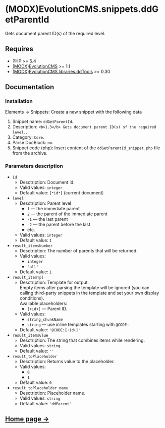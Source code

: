 # (MODX)EvolutionCMS.snippets.ddGetParentId

Gets document parent ID(s) of the required level.


## Requires
* PHP >= 5.4
* [(MODX)EvolutionCMS](https://github.com/evolution-cms/evolution) >= 1.1
* [(MODX)EvolutionCMS.libraries.ddTools](https://code.divandesign.biz/modx/ddtools) >= 0.30


## Documentation


### Installation
Elements → Snippets: Create a new snippet with the following data

1. Snippet name: `ddGetParentId`.
2. Description: `<b>1.3</b> Gets document parent ID(s) of the required level.`.
3. Category: `Core`.
4. Parse DocBlock: `no`.
5. Snippet code (php): Insert content of the `ddGetParentId_snippet.php` file from the archive.


### Parameters description

* `id`
	* Desctription: Document Id.
	* Valid values: `integer`
	* Default value: `[*id*]` (current document)
* `level`
	* Desctription: Parent level
		* `1` — the immediate parent
		* `2` — the parent of the immediate parent
		* `-1` — the last parent
		* `-2` — the parent before the last
		* etc.
	* Valid values: `integer`
	* Default value: `1`
* `result_itemsNumber`
	* Desctription: The number of parents that will be returned.
	* Valid values:
		* `integer`
		* `'all'`
	* Default value: `1`
* `result_itemTpl`
	* Desctription: Template for output.  
		Empty items after parsing the template will be ignored (you can calling third-party snippets in the template and set your own display conditions).  
		Available placeholders:
		* `[+id+]` — Parent ID.
	* Valid values:
		* `string_chunkName`
		* `string` — use inline templates starting with `@CODE:`
	* Default value: `'@CODE:[+id+]'`
* `result_itemsGlue`
	* Desctription: The string that combines items while rendering.
	* Valid values: `string`
	* Default value: `''`
* `result_toPlaceholder`
	* Desctription: Returns value to the placeholder.
	* Valid values:
		* `0`
		* `1`
	* Default value: `0`
* `result_toPlaceholder_name`
	* Desctription: Placeholder name.
	* Valid values: `string`
	* Default value: `'ddParent'`


## [Home page →](http://code.divandesign.biz/modx/ddgetparentid)